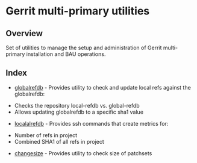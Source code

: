Gerrit multi-primary utilities
==============================

Overview
--------
Set of utilities to manage the setup and administration of Gerrit multi-primary
installation and BAU operations.

Index
-----
* [globalrefdb](globalrefdb.md) - Provides utility to check and update local
refs against the globalrefdb:
 - Checks the repository local-refdb vs. global-refdb
 - Allows updating globalrefdb to a specific sha1 value
* [localalrefdb](localrefdb.md) - Provides ssh commands that create metrics for:
 - Number of refs in project
 - Combined SHA1 of all refs in project
* [changesize](changesize.md) - Provides utility to check size of patchsets
